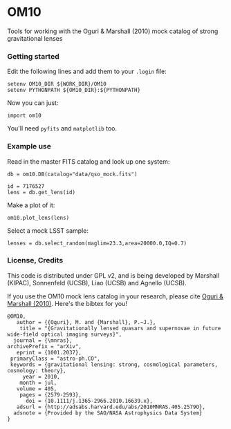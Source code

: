 OM10
====

Tools for working with the Oguri &amp; Marshall (2010) mock catalog of strong gravitational lenses

### Getting started

Edit the following lines and add them to your `.login` file:

    setenv OM10_DIR ${WORK_DIR}/OM10
    setenv PYTHONPATH ${OM10_DIR}:${PYTHONPATH}

Now you can just:

    import om10
    
You'll need `pyfits` and `matplotlib` too.

### Example use

Read in the master FITS catalog and look up one system:    
        
    db = om10.DB(catalog="data/qso_mock.fits")
    
    id = 7176527
    lens = db.get_lens(id)

Make a plot of it:

    om10.plot_lens(lens)

Select a mock LSST sample:

    lenses = db.select_random(maglim=23.3,area=20000.0,IQ=0.7)

### License, Credits

This code is distributed under GPL v2, and is being developed by Marshall 
(KIPAC), Sonnenfeld (UCSB), Liao (UCSB) and Agnello (UCSB).

If you use the OM10 mock lens catalog in your research, please cite [Oguri &amp; Marshall
(2010)](http://adsabs.harvard.edu/abs/2010MNRAS.405.2579O). Here's the bibtex for you!

    @OM10,
       author = {{Oguri}, M. and {Marshall}, P.~J.},
        title = "{Gravitationally lensed quasars and supernovae in future wide-field optical imaging surveys}",
      journal = {\mnras},
    archivePrefix = "arXiv",
       eprint = {1001.2037},
     primaryClass = "astro-ph.CO",
     keywords = {gravitational lensing: strong, cosmological parameters, cosmology: theory},
         year = 2010,
        month = jul,
       volume = 405,
        pages = {2579-2593},
          doi = {10.1111/j.1365-2966.2010.16639.x},
       adsurl = {http://adsabs.harvard.edu/abs/2010MNRAS.405.2579O},
      adsnote = {Provided by the SAO/NASA Astrophysics Data System}
    }
